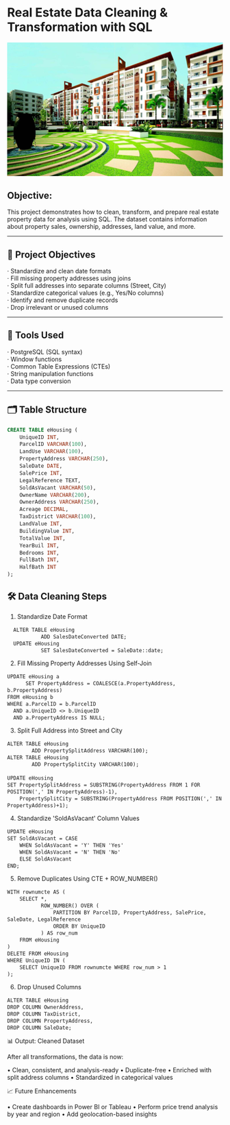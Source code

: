 # Real Estate Data Cleaning & Transformation with SQL
![E Housing logo](https://github.com/vikassaraswatiitg26/EHousing_sql_project/blob/main/EHousing_logo.jpeg)

## Objective:

This project demonstrates how to clean, transform, and prepare real estate property data for analysis using SQL. The dataset contains information about property sales, ownership, addresses, land value, and more.

---

## 📌 Project Objectives

· Standardize and clean date formats  
· Fill missing property addresses using joins  
· Split full addresses into separate columns (Street, City)  
· Standardize categorical values (e.g., Yes/No columns)  
· Identify and remove duplicate records  
· Drop irrelevant or unused columns  

---

## 🧰 Tools Used

· PostgreSQL (SQL syntax)  
· Window functions  
· Common Table Expressions (CTEs)  
· String manipulation functions  
· Data type conversion  

---

## 🗂️ Table Structure

```sql
CREATE TABLE eHousing (
    UniqueID INT,
    ParcelID VARCHAR(100),
    LandUse VARCHAR(100),
    PropertyAddress VARCHAR(250),
    SaleDate DATE,
    SalePrice INT,
    LegalReference TEXT,
    SoldAsVacant VARCHAR(50),
    OwnerName VARCHAR(200),
    OwnerAddress VARCHAR(250),
    Acreage DECIMAL,
    TaxDistrict VARCHAR(100),
    LandValue INT,
    BuildingValue INT,
    TotalValue INT,
    YearBuil INT,
    Bedrooms INT,
    FullBath INT,
    HalfBath INT
);


```
## 🛠️ Data Cleaning Steps
1. Standardize Date Format
```
  ALTER TABLE eHousing
           ADD SalesDateConverted DATE;
  UPDATE eHousing
           SET SalesDateConverted = SaleDate::date;
```

2. Fill Missing Property Addresses Using Self-Join
```
UPDATE eHousing a
      SET PropertyAddress = COALESCE(a.PropertyAddress, b.PropertyAddress)
FROM eHousing b
WHERE a.ParcelID = b.ParcelID
  AND a.UniqueID <> b.UniqueID
  AND a.PropertyAddress IS NULL;
```

3. Split Full Address into Street and City

```
ALTER TABLE eHousing
        ADD PropertySplitAddress VARCHAR(100);
ALTER TABLE eHousing
        ADD PropertySplitCity VARCHAR(100);

UPDATE eHousing
SET PropertySplitAddress = SUBSTRING(PropertyAddress FROM 1 FOR POSITION(',' IN PropertyAddress)-1),
    PropertySplitCity = SUBSTRING(PropertyAddress FROM POSITION(',' IN PropertyAddress)+1);

```

4.  Standardize 'SoldAsVacant' Column Values

```
UPDATE eHousing
SET SoldAsVacant = CASE
    WHEN SoldAsVacant = 'Y' THEN 'Yes'
    WHEN SoldAsVacant = 'N' THEN 'No'
    ELSE SoldAsVacant
END;
```

5.  Remove Duplicates Using CTE + ROW_NUMBER()

```
WITH rownumcte AS (
    SELECT *,
           ROW_NUMBER() OVER (
               PARTITION BY ParcelID, PropertyAddress, SalePrice, SaleDate, LegalReference
               ORDER BY UniqueID
           ) AS row_num
    FROM eHousing
)
DELETE FROM eHousing
WHERE UniqueID IN (
    SELECT UniqueID FROM rownumcte WHERE row_num > 1
);

```

6.  Drop Unused Columns

```
ALTER TABLE eHousing
DROP COLUMN OwnerAddress,
DROP COLUMN TaxDistrict,
DROP COLUMN PropertyAddress,
DROP COLUMN SaleDate;

```

📊 Output: Cleaned Dataset

 After all transformations, the data is now:

  • Clean, consistent, and analysis-ready 
  • Duplicate-free
  • Enriched with split address columns
  • Standardized in categorical values

📈 Future Enhancements

  • Create dashboards in Power BI or Tableau
  • Perform price trend analysis by year and region
  • Add geolocation-based insights

